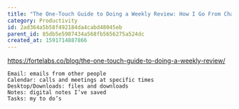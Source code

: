 ```yaml
---
title: "The One-Touch Guide to Doing a Weekly Review: How I Go From Chaos to Clarity in 30 Minutes"
category: Productivity
id: 2ad364a5b58f492184da4cabd48045eb
parent_id: 85db5e5987434a568fb5656275a524dc
created_at: 1591714887866
---
```


https://fortelabs.co/blog/the-one-touch-guide-to-doing-a-weekly-review/

    Email: emails from other people
    Calendar: calls and meetings at specific times
    Desktop/Downloads: files and downloads
    Notes: digital notes I’ve saved
    Tasks: my to do’s
                